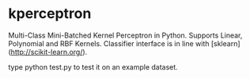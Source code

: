 # kperceptron
Multi-Class Mini-Batched Kernel Perceptron in Python. Supports Linear, Polynomial and RBF Kernels. Classifier interface is in line with [sklearn] (http://scikit-learn.org/).

type python test.py to test it on an example dataset.
